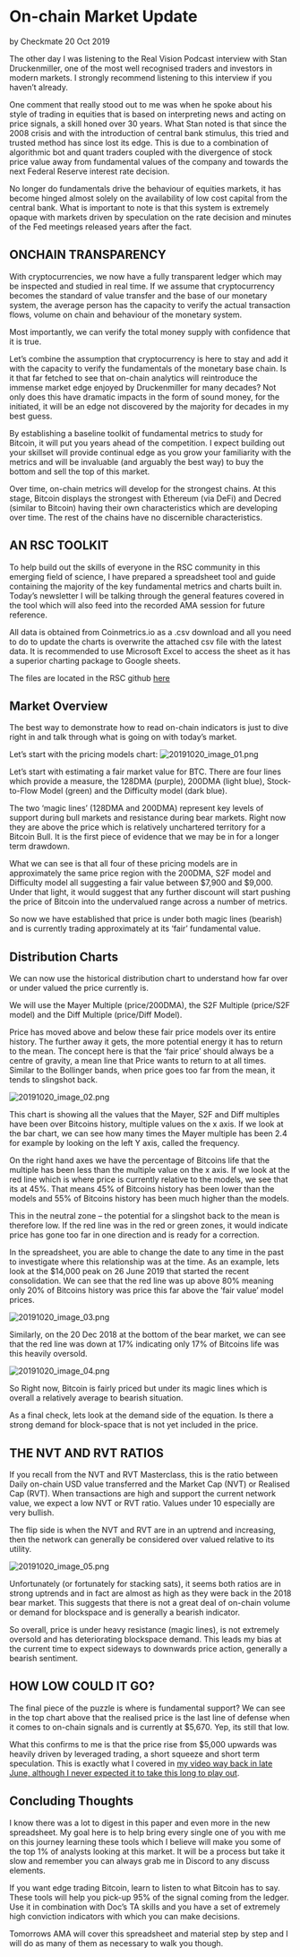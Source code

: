 # On-chain Market Update
by Checkmate
20 Oct 2019

The other day I was listening to the Real Vision Podcast interview with Stan Druckenmiller, one of the most well recognised traders and investors in modern markets. I strongly recommend listening to this interview if you haven’t already.

One comment that really stood out to me was when he spoke about his style of trading in equities that is based on interpreting news and acting on price signals, a skill honed over 30 years. What Stan noted is that since the 2008 crisis and with the introduction of central bank stimulus, this tried and trusted method has since lost its edge. This is due to a combination of algorithmic bot and quant traders coupled with the divergence of stock price value away from fundamental values of the company and towards the next Federal Reserve interest rate decision.

No longer do fundamentals drive the behaviour of equities markets, it has become hinged almost solely on the availability of low cost capital from the central bank. What is important to note is that this system is extremely opaque with markets driven by speculation on the rate decision and minutes of the Fed meetings released years after the fact.

## ONCHAIN TRANSPARENCY
With cryptocurrencies, we now have a fully transparent ledger which may be inspected and studied in real time. If we assume that cryptocurrency becomes the standard of value transfer and the base of our monetary system, the average person has the capacity to verify the actual transaction flows, volume on chain and behaviour of the monetary system.

Most importantly, we can verify the total money supply with confidence that it is true.

Let’s combine the assumption that cryptocurrency is here to stay and add it with the capacity to verify the fundamentals of the monetary base chain. Is it that far fetched to see that on-chain analytics will reintroduce the immense market edge enjoyed by Druckenmiller for many decades? Not only does this have dramatic impacts in the form of sound money, for the initiated, it will be an edge not discovered by the majority for decades in my best guess.

By establishing a baseline toolkit of fundamental metrics to study for Bitcoin, it will put you years ahead of the competition. I expect building out your skillset will provide continual edge as you grow your familiarity with the metrics and will be invaluable (and arguably the best way) to buy the bottom and sell the top of this market.

Over time, on-chain metrics will develop for the strongest chains. At this stage, Bitcoin displays the strongest with Ethereum (via DeFi) and Decred (similar to Bitcoin) having their own characteristics which are developing over time. The rest of the chains have no discernible characteristics. 

## AN RSC TOOLKIT
To help build out the skills of everyone in the RSC community in this emerging field of science, I have prepared a spreadsheet tool and guide containing the majority of the key fundamental metrics and charts built in. Today’s newsletter I will be talking through the general features covered in the tool which will also feed into the recorded AMA session for future reference.

All data is obtained from Coinmetrics.io as a .csv download and all you need to do to update the charts is overwrite the attached csv file with the latest data. It is recommended to use Microsoft Excel to access the sheet as it has a superior charting package to Google sheets.

The files are located in the RSC github [here](https://github.com/readysetcryptocodes/Onchain_Analysis/tree/master/onchain_analysis_spreadsheet)

## Market Overview
The best way to demonstrate how to read on-chain indicators is just to dive right in and talk through what is going on with today’s market.

Let’s start with the pricing models chart:
![20191020_image_01.png](images/20191020/20191020_image_01.png)

Let’s start with estimating a fair market value for BTC. There are four lines which provide a measure, the 128DMA (purple), 200DMA (light blue), Stock-to-Flow Model (green) and the Difficulty model (dark blue). 

The two ‘magic lines’ (128DMA and 200DMA) represent key levels of support during bull markets and resistance during bear markets. Right now they are above the price which is relatively unchartered territory for a Bitcoin Bull. It is the first piece of evidence that we may be in for a longer term drawdown.


What we can see is that all four of these pricing models are in approximately the same price region with the 200DMA, S2F model and Difficulty model all suggesting a fair value between $7,900 and $9,000. Under that light, it would suggest that any further discount will start pushing the price of Bitcoin into the undervalued range across a number of metrics.

So now we have established that price is under both magic lines (bearish) and is currently trading approximately at its ‘fair’ fundamental value. 

## Distribution Charts
We can now use the historical distribution chart to understand how far over or under valued the price currently is.

We will use the Mayer Multiple (price/200DMA), the S2F Multiple (price/S2F model) and the Diff Multiple (price/Diff Model).

Price has moved above and below these fair price models over its entire history. The further away it gets, the more potential energy it has to return to the mean. The concept here is that the ‘fair price’ should always be a centre of gravity, a mean line that Price wants to return to at all times. Similar to the Bollinger bands, when price goes too far from the mean, it tends to slingshot back.

![20191020_image_02.png](images/20191020/20191020_image_02.png)

This chart is showing all the values that the Mayer, S2F and Diff multiples have been over Bitcoins history, multiple values on the x axis. If we look at the bar chart, we can see how many times the Mayer multiple has been 2.4 for example by looking on the left Y axis, called the frequency.

On the right hand axes we have the percentage of Bitcoins life that the multiple has been less than the multiple value on the x axis. If we look at the red line which is where price is currently relative to the models, we see that its at 45%. That means 45% of Bitcoins history has been lower than the models and 55% of Bitcoins history has been much higher than the models.

This in the neutral zone – the potential for a slingshot back to the mean is therefore low. If the red line was in the red or green zones, it would indicate price has gone too far in one direction and is ready for a correction.

In the spreadsheet, you are able to change the date to any time in the past to investigate where this relationship was at the time. As an example, lets look at the $14,000 peak on 26 June 2019 that started the recent consolidation. We can see that the red line was up above 80% meaning only 20% of Bitcoins history was price this far above the ‘fair value’ model prices.

![20191020_image_03.png](images/20191020/20191020_image_03.png)

Similarly, on the 20 Dec 2018 at the bottom of the bear market, we can see that the red line was down at 17% indicating only 17% of Bitcoins life was this heavily oversold.

![20191020_image_04.png](images/20191020/20191020_image_04.png)

So Right now, Bitcoin is fairly priced but under its magic lines which is overall a relatively average to bearish situation.

As a final check, lets look at the demand side of the equation. Is there a strong demand for block-space that is not yet included in the price.

## THE NVT AND RVT RATIOS
If you recall from the NVT and RVT Masterclass, this is the ratio between Daily on-chain USD value transferred and the Market Cap (NVT) or Realised Cap (RVT). When transactions are high and support the current network value, we expect a low NVT or RVT ratio. Values under 10 especially are very bullish.

The flip side is when the NVT and RVT are in an uptrend and increasing, then the network can generally be considered over valued relative to its utility.

![20191020_image_05.png](images/20191020/20191020_image_05.png)

Unfortunately (or fortunately for stacking sats), it seems both ratios are in strong uptrends and in fact are almost as high as they were back in the 2018 bear market. This suggests that there is not a great deal of on-chain volume or demand for blockspace and is generally a bearish indicator.

So overall, price is under heavy resistance (magic lines), is not extremely oversold and has deteriorating blockspace demand. This leads my bias at the current time to expect sideways to downwards price action, generally a bearish sentiment.

## HOW LOW COULD IT GO?
The final piece of the puzzle is where is fundamental support? We can see in the top chart above that the realised price is the last line of defense when it comes to on-chain signals and is currently at $5,670. Yep, its still that low.

What this confirms to me is that the price rise from $5,000 upwards was heavily driven by leveraged trading, a short squeeze and short term speculation. This is exactly what I covered in [my video way back in late June, although I never expected it to take this long to play out](https://www.youtube.com/watch?v=NQOO5Z063zg).

## Concluding Thoughts
I know there was a lot to digest in this paper and even more in the new spreadsheet. My goal here is to help bring every single one of you with me on this journey learning these tools which I believe will make you some of the top 1% of analysts looking at this market. It will be a process but take it slow and remember you can always grab me in Discord to any discuss elements.

If you want edge trading Bitcoin, learn to listen to what Bitcoin has to say. These tools will help you pick-up 95% of the signal coming from the ledger. Use it in combination with Doc’s TA skills and you have a set of extremely high conviction indicators with which you can make decisions.

Tomorrows AMA will cover this spreadsheet and material step by step and I will do as many of them as necessary to walk you though.

